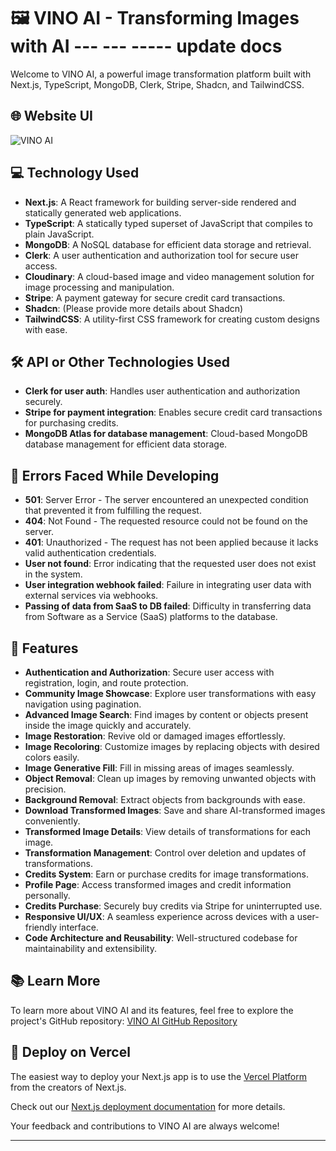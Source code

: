 # 🖼️ VINO AI - Transforming Images with AI --- --- ----- update docs

Welcome to VINO AI, a powerful image transformation platform built with Next.js, TypeScript, MongoDB, Clerk, Stripe, Shadcn, and TailwindCSS.

## 🌐 Website UI

![VINO AI](https://example.com/vino-ai-screenshot.png)

## 💻 Technology Used

- **Next.js**: A React framework for building server-side rendered and statically generated web applications.
- **TypeScript**: A statically typed superset of JavaScript that compiles to plain JavaScript.
- **MongoDB**: A NoSQL database for efficient data storage and retrieval.
- **Clerk**: A user authentication and authorization tool for secure user access.
- **Cloudinary**: A cloud-based image and video management solution for image processing and manipulation.
- **Stripe**: A payment gateway for secure credit card transactions.
- **Shadcn**: (Please provide more details about Shadcn)
- **TailwindCSS**: A utility-first CSS framework for creating custom designs with ease.

## 🛠️ API or Other Technologies Used

- **Clerk for user auth**: Handles user authentication and authorization securely.
- **Stripe for payment integration**: Enables secure credit card transactions for purchasing credits.
- **MongoDB Atlas for database management**: Cloud-based MongoDB database management for efficient data storage.

## 🚫 Errors Faced While Developing

- **501**: Server Error - The server encountered an unexpected condition that prevented it from fulfilling the request.
- **404**: Not Found - The requested resource could not be found on the server.
- **401**: Unauthorized - The request has not been applied because it lacks valid authentication credentials.
- **User not found**: Error indicating that the requested user does not exist in the system.
- **User integration webhook failed**: Failure in integrating user data with external services via webhooks.
- **Passing of data from SaaS to DB failed**: Difficulty in transferring data from Software as a Service (SaaS) platforms to the database.

## 🔋 Features

- **Authentication and Authorization**: Secure user access with registration, login, and route protection.
- **Community Image Showcase**: Explore user transformations with easy navigation using pagination.
- **Advanced Image Search**: Find images by content or objects present inside the image quickly and accurately.
- **Image Restoration**: Revive old or damaged images effortlessly.
- **Image Recoloring**: Customize images by replacing objects with desired colors easily.
- **Image Generative Fill**: Fill in missing areas of images seamlessly.
- **Object Removal**: Clean up images by removing unwanted objects with precision.
- **Background Removal**: Extract objects from backgrounds with ease.
- **Download Transformed Images**: Save and share AI-transformed images conveniently.
- **Transformed Image Details**: View details of transformations for each image.
- **Transformation Management**: Control over deletion and updates of transformations.
- **Credits System**: Earn or purchase credits for image transformations.
- **Profile Page**: Access transformed images and credit information personally.
- **Credits Purchase**: Securely buy credits via Stripe for uninterrupted use.
- **Responsive UI/UX**: A seamless experience across devices with a user-friendly interface.
- **Code Architecture and Reusability**: Well-structured codebase for maintainability and extensibility.

## 📚 Learn More

To learn more about VINO AI and its features, feel free to explore the project's GitHub repository: [VINO AI GitHub Repository](https://github.com/yourusername/vino-ai)

## 🚀 Deploy on Vercel

The easiest way to deploy your Next.js app is to use the [Vercel Platform](https://vercel.com/new?utm_medium=default-template&filter=next.js&utm_source=create-next-app&utm_campaign=create-next-app-readme) from the creators of Next.js.

Check out our [Next.js deployment documentation](https://nextjs.org/docs/deployment) for more details.

Your feedback and contributions to VINO AI are always welcome!

---


